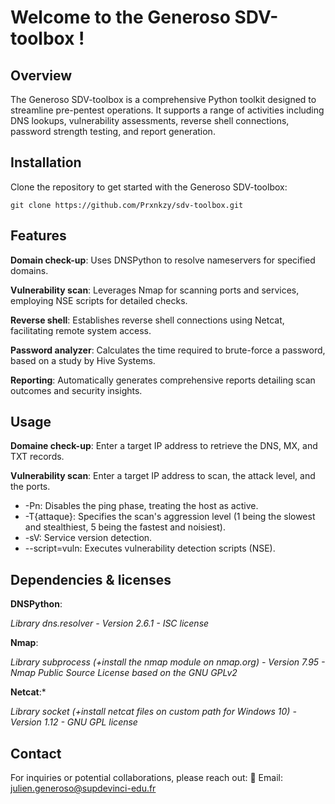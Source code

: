 # Welcome to the Generoso SDV-toolbox !

## Overview
The Generoso SDV-toolbox is a comprehensive Python toolkit designed to streamline pre-pentest operations. It supports a range of activities including DNS lookups, vulnerability assessments, reverse shell connections, password strength testing, and report generation.

## Installation
Clone the repository to get started with the Generoso SDV-toolbox:

    git clone https://github.com/Prxnkzy/sdv-toolbox.git
    
## Features
**Domain check-up**: Uses DNSPython to resolve nameservers for specified domains.

**Vulnerability scan**: Leverages Nmap for scanning ports and services, employing NSE scripts for detailed checks.

**Reverse shell**: Establishes reverse shell connections using Netcat, facilitating remote system access.

**Password analyzer**: Calculates the time required to brute-force a password, based on a study by Hive Systems.

**Reporting**: Automatically generates comprehensive reports detailing scan outcomes and security insights.

## Usage
**Domaine check-up**:
Enter a target IP address to retrieve the DNS, MX, and TXT records.

**Vulnerability scan**:
Enter a target IP address to scan, the attack level, and the ports.
+ -Pn: Disables the ping phase, treating the host as active.
+ -T{attaque}: Specifies the scan's aggression level (1 being the slowest and stealthiest, 5 being the fastest and noisiest).
+ -sV: Service version detection.
+ --script=vuln: Executes vulnerability detection scripts (NSE).

## Dependencies & licenses
**DNSPython**:

*Library dns.resolver - Version 2.6.1 - ISC license*

**Nmap**:

*Library subprocess (+install the nmap module on nmap.org) - Version 7.95 - Nmap Public Source License based on the GNU GPLv2*

**Netcat**:* 

*Library socket (+install netcat files on custom path for Windows 10) - Version 1.12 - GNU GPL license*

## Contact
For inquiries or potential collaborations, please reach out:
📧 Email: julien.generoso@supdevinci-edu.fr


